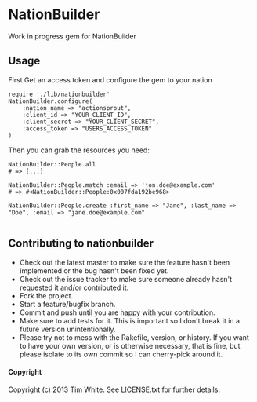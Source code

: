 # NationBuilder

Work in progress gem for NationBuilder

## Usage
First Get an access token and configure the gem to your nation
```
require './lib/nationbuilder'
NationBuilder.configure(
	:nation_name => "actionsprout", 
	:client_id => "YOUR_CLIENT_ID",
	:client_secret => "YOUR_CLIENT_SECRET",
	:access_token => "USERS_ACCESS_TOKEN"
)
```
Then you can grab the resources you need:

```
NationBuilder::People.all
# => [...]

NationBuilder::People.match :email => 'jon.doe@example.com'
# => #<NationBuilder::People:0x007fda192be968>

NationBuilder::People.create :first_name => "Jane", :last_name => "Doe", :email => "jane.doe@example.com"


```
## Contributing to nationbuilder
 
* Check out the latest master to make sure the feature hasn't been implemented or the bug hasn't been fixed yet.
* Check out the issue tracker to make sure someone already hasn't requested it and/or contributed it.
* Fork the project.
* Start a feature/bugfix branch.
* Commit and push until you are happy with your contribution.
* Make sure to add tests for it. This is important so I don't break it in a future version unintentionally.
* Please try not to mess with the Rakefile, version, or history. If you want to have your own version, or is otherwise necessary, that is fine, but please isolate to its own commit so I can cherry-pick around it.

#### Copyright

Copyright (c) 2013 Tim White. See LICENSE.txt for
further details.

